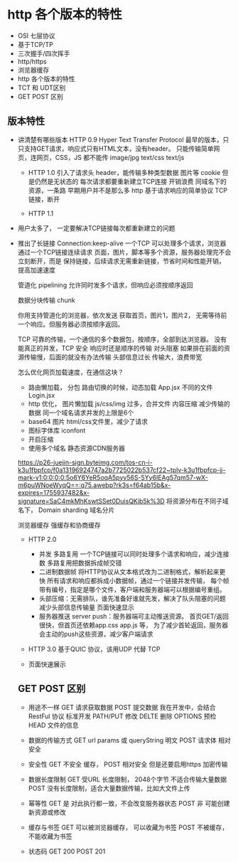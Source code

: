 # http 各个版本的特性

- OSI 七层协议
- 基于TCP/TP
- 三次握手/四次挥手
- http/https
- 浏览器缓存
- http 各个版本的特性
- TCT 和 UDT区别        
- GET POST 区别

## 版本特性
- 讲清楚有哪些版本 
   HTTP 0.9 
   Hyper Text Transfer Protocol
   最早的版本，只只支持GET请求，响应式只有HTML文本，没有header。
   只能传输简单网页，连网页，CSS，JS 都不能传
   image/jpg  text/css text/js 

  - HTTP 1.0
   引入了请求头 header，能传输多种类型数据 
   图片等
   cookie 但是仍然是无状态的
   每次请求都要重新建立TCP连接
         开销浪费 同域名下的资源，一条路
         早期用户并不是那么多
         http 基于请求响应的简单协议 TCP链接，断开


  - HTTP 1.1 

- 用户太多了， 一定要解决TCP链接每次都重新建立的问题
- 推出了长链接
    Connection:keep-alive
    一个TCP 可以处理多个请求，浏览器通过一个TCP链接连续请求
    页面，图片，脚本等多个资源，服务器处理完不会立刻断开，而是
    保持链接，后续请求无需重新链接，节省时间和性能开销，
    提高加速速度

    管道化 pipelining
    允许同时发多个请求，但响应必须按顺序返回

    数据分块传输 chunk 

    你用支持管道化的浏览器，依次发送 获取首页，图片1，图片2， 
    无需等待前一个响应。但服务器必须按顺序返回。

    TCP 可靠的传输，一个通信的多个数据包，按顺序，全部到达浏览器。
    没有能真正的并发，TCP 安全 响应时还是顺序的传输
    对头阻塞 如果排在前面的资源传输慢，后面的就没有办法传输
    头部信息过长 传输大，浪费带宽

    怎么优化网页加载速度，在通信这块？  

    - 路由懒加载， 分包
    路由切换的时候，动态加载 
    App.jsx 不同的文件 
    Login.jsx
    - http 优化， 图片懒加载
        js/css/img 过多，合并文件  内容压缩 减少传输的数据
        同一个域名请求并发的上限是6个 
    - base64 图片 html/css文件里，减少了请求 
    - 图标字体库 iconfont
    - 开启压缩
    - 使用多个域名 静态资源CDN服务器 

   https://p26-juejin-sign.byteimg.com/tos-cn-i-k3u1fbpfcp/f0a13196924747a2b7725022b537cf22~tplv-k3u1fbpfcp-jj-mark-v1:0:0:0:0:5o6Y6YeR5oqA5pyv56S-5Yy6IEAg57qm57-wX-m6puWNoeWyqQ==:q75.awebp?rk3s=f64ab15b&x-expires=1755937482&x-signature=SaC4mkMhKswtSSet0DuisQKib5k%3D
    将资源分布在不同子域名下， Domain sharding 域名分片 

    浏览器缓存 强缓存和协商缓存

  - HTTP 2.0
       - 并发 多路复用 
         一个TCP链接可以同时处理多个请求和响应，减少连接数
         多路复用把数据拆成帧交错
       - 二进制数据帧  将HTTP协议从文本格式改为二进制格式，解析起来更快 
           所有请求和响应都拆成小数据帧，通过一个链接并发传输，
           每个帧带有编号，指定是哪个文件，客户端和服务器端可以根据编号重组。
       - 头部压缩：无需排队，谁先准备好谁就先发，解决了队头阻塞的问题
              减少头部信息传输量    页面快速显示 
       - 服务器推送 server push：服务器端可主动推送资源。
       首页GET/返回很快，但首页还依赖app.css app.js 等，
       为了减少首轮返回，服务器会主动的push这些资源，减少客户端请求

  - HTTP 3.0
        基于QUIC 协议，该用UDP 代替 TCP
          
  - 页面快速展示 

  ## GET POST 区别
  - 用途不一样
     GET 请求获取数据
     POST 提交数据
     我在开发中，会结合RestFul 协议 标准开发
     PATH/PUT 修改 DELTE 删除
     OPTIONS 预检 HEAD 文件的信息

  - 数据的传输方式
     GET url params 或 queryString 明文
     POST 请求体 相对安全

  - 安全性
     GET 不安全 缓存，
     POST 相对安全 但是还要启用https 加密传输

  - 数据长度限制
      GET 受URL 长度限制， 2048个字节 不适合传输大量数据
      POST 没有长度限制，适合大量数据传输，比如大文件上传

  - 幂等性
     GET 是 对此执行都一致，不会改变服务器状态
     POST 非 可能创建新资源或修改

  - 缓存与书签
     GET 可以被浏览器缓存， 可以收藏为书签
     POST 不被缓存， 不能收藏为书签   

  - 状态码
    GET 200
    POST 201





 


